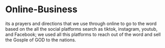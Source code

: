 # Online-Business
its a prayers and directions that we use through online to go to the word based on the all the social platforms search as tiktok, instagram, youtub, and Facebook; we used all this platforms to reach out of the word and sell the Gosple of GOD to the nations.
